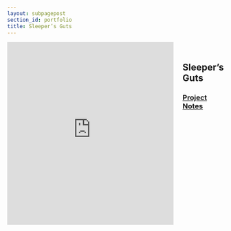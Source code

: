 ```yaml
---
layout: subpagepost
section_id: portfolio
title: Sleeper’s Guts
---
```


<div class="full">
    <div class="row">
        <div class="large-12 large-centered columns">
      <iframe src="https://player.vimeo.com/video/405016601" width="640" height="427" frameborder="0" allow="autoplay; fullscreen" allowfullscreen></iframe>
<div class="Text_works">
<div class="Text_title_works">
<br>
<h2>Sleeper’s Guts</h2>
<a href="../images/portfolio/4quartet abc.pdf"><h3>Project Notes</h3></a>
</div>
<p style="line-height:25px; font-size: 18px">
</p>
</div>
</div>
<br>
